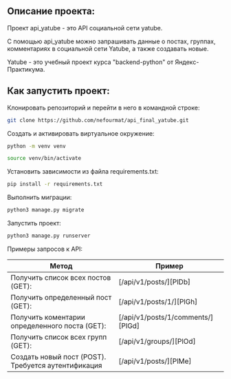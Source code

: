 ##  Описание проекта:
Проект api_yatube - это API социальной сети yatube.

С помощью api_yatube можно запрашивать данные о постах, группах, комментариях в социальной сети Yatube, а также создавать новые.

Yatube - это учебный проект курса "backend-python" от Яндекс-Практикума.

## Как запустить проект:
Клонировать репозиторий и перейти в него в командной строке:
```sh
git clone https://github.com/nefourmat/api_final_yatube.git
```
Cоздать и активировать виртуальное окружение:
```sh
python -m venv venv
```
```sh
source venv/bin/activate
```
Установить зависимости из файла requirements.txt:
```sh
pip install -r requirements.txt
```
Выполнить миграции:
```sh
python3 manage.py migrate
```
Запустить проект:
```sh
python3 manage.py runserver
```

Примеры запросов к API:

| Метод | Пример |
| ------ | ------ |
| Получить список всех постов (GET): | [/api/v1/posts/][PlDb] |
| Получить определенный пост (GET): | [/api/v1/posts/1/][PlGh] |
| Получить коментарии определенного поста (GET): | [/api/v1/posts/1/comments/][PlGd] |
| Получить список всех групп (GET): | [/api/v1/groups/][PlOd] |
| Создать новый пост (POST). Требуется аутентификация | [/api/v1/posts/][PlMe] |

